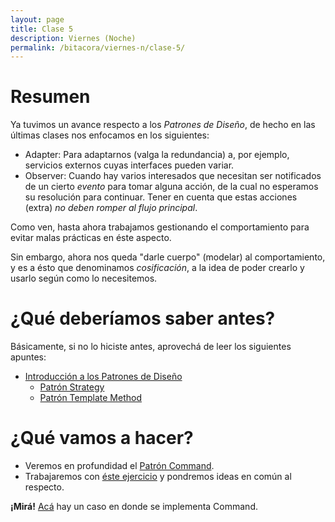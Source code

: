 ```yaml
---
layout: page
title: Clase 5
description: Viernes (Noche)
permalink: /bitacora/viernes-n/clase-5/
---
```

# Resumen

Ya tuvimos un avance respecto a los _Patrones de Diseño_, de hecho en las últimas clases nos enfocamos en los siguientes:
- Adapter: Para adaptarnos (valga la redundancia) a, por ejemplo, servicios externos cuyas interfaces pueden variar.
- Observer: Cuando hay varios interesados que necesitan ser notificados de un cierto *evento* para tomar alguna acción, de la cual no esperamos su resolución para continuar. Tener en cuenta que estas acciones (extra) _no deben romper al flujo principal_.

Como ven, hasta ahora trabajamos gestionando el comportamiento para evitar malas prácticas en éste aspecto. 

Sin embargo, ahora nos queda "darle cuerpo" (modelar) al comportamiento, y es a ésto que denominamos _cosificación_, a la idea de poder crearlo y usarlo según como lo necesitemos.

# ¿Qué deberíamos saber antes?

Básicamente, si no lo hiciste antes, aprovechá de leer los siguientes apuntes:
- [Introducción a los Patrones de Diseño](https://docs.google.com/document/d/1uXPhuAKXa4wzcIhriFfnI53aB311jOZtcKfTDuiKQ8Y/edit)
  - [Patrón Strategy](https://github.com/dieforfree/edsebooks/blob/master/ebooks/Design%20Patterns%2C%20Elements%20of%20Reusable%20Object-Oriented%20Software.pdf)
  - [Patrón Template Method](https://github.com/dieforfree/edsebooks/blob/master/ebooks/Design%20Patterns%2C%20Elements%20of%20Reusable%20Object-Oriented%20Software.pdf)

# ¿Qué vamos a hacer?

- Veremos en profundidad el [Patrón Command](https://github.com/dieforfree/edsebooks/blob/master/ebooks/Design%20Patterns%2C%20Elements%20of%20Reusable%20Object-Oriented%20Software.pdf).
- Trabajaremos con [éste ejercicio](https://docs.google.com/document/d/1TngwZCctCp4qKsdw89HLUc_GLSb6mxZ7_lJTTj3TOLM/edit) y pondremos ideas en común al respecto.

**¡Mirá!** [Acá](https://docs.google.com/document/d/1-esJOhKb_yAABls-XdRrEYHzCv4yn-qqFtCu3xpgCg0/edit) hay un caso en donde se implementa Command.
